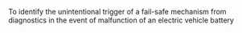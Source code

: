 To identify the unintentional trigger of a fail-safe mechanism from diagnostics in the event of malfunction of an electric vehicle battery
